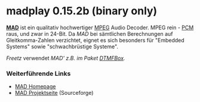 # madplay 0.15.2b (binary only)

**[MAD](http://www.underbit.com/products/mad/)**
ist ein qualitativ hochwertiger
[MPEG](http://de.wikipedia.org/wiki/MPEG) Audio
Decoder. MPEG rein -
[PCM](http://de.wikipedia.org/wiki/Puls-Code-Modulation)
raus, und zwar in 24-Bit. Da *MAD* bei sämtlichen Berechnungen auf
Gleitkomma-Zahlen verzichtet, eignet es sich besonders für "Embedded
Systems" sowie "schwachbrüstige Systeme".

*Freetz* verwendet *MAD' z.B. im Paket [DTMFBox](../dtmfbox/README.md).*

### Weiterführende Links

-   [MAD
    Homepage](http://www.underbit.com/products/mad/)
-   [MAD
    Projektseite](http://sourceforge.net/projects/mad/)
    (Sourceforge)


